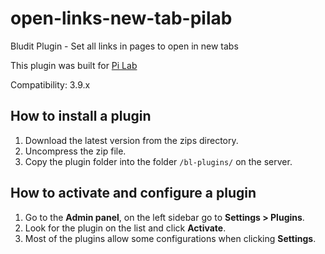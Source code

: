 # open-links-new-tab-pilab
Bludit Plugin - Set all links in pages to open in new tabs

This plugin was built for [Pi Lab](https://pilab.dev)

Compatibility: 3.9.x

## How to install a plugin
1. Download the latest version from the zips directory.
2. Uncompress the zip file.
3. Copy the plugin folder into the folder `/bl-plugins/` on the server.

## How to activate and configure a plugin
1. Go to the **Admin panel**, on the left sidebar go to **Settings > Plugins**.
2. Look for the plugin on the list and click **Activate**.
3. Most of the plugins allow some configurations when clicking **Settings**.
